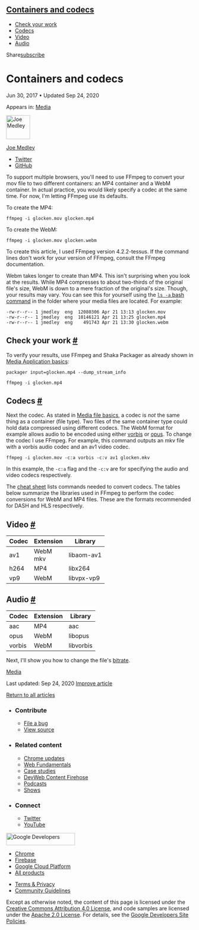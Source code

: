 





## <a href="#containers-and-codecs" class="w-toc__header--link">Containers and codecs</a>

- [Check your work](#check-your-work)
- [Codecs](#codecs)
- [Video](#video)
- [Audio](#audio)

Share<a href="/newsletter/" class="gc-analytics-event w-actions__fab w-actions__fab--subscribe"><span>subscribe</span></a>

# Containers and codecs

Jun 30, 2017 <span class="w-author__separator">•</span> Updated Sep 24, 2020

<span class="w-post-signpost__title">Appears in:</span> <a href="/media" class="w-post-signpost__link">Media</a>

[<img src="https://web-dev.imgix.net/image/admin/ynJFmvKEbD9diZZsTdkD.jpg?auto=format&amp;fit=crop&amp;h=64&amp;w=64" alt="Joe Medley" class="w-author__image" sizes="(min-width: 64px) 64px, calc(100vw - 48px)" srcset="https://web-dev.imgix.net/image/admin/ynJFmvKEbD9diZZsTdkD.jpg?fit=crop&amp;h=64&amp;w=64&amp;auto=format&amp;dpr=1&amp;q=75, https://web-dev.imgix.net/image/admin/ynJFmvKEbD9diZZsTdkD.jpg?fit=crop&amp;h=64&amp;w=64&amp;auto=format&amp;dpr=2&amp;q=50 2x, https://web-dev.imgix.net/image/admin/ynJFmvKEbD9diZZsTdkD.jpg?fit=crop&amp;h=64&amp;w=64&amp;auto=format&amp;dpr=3&amp;q=35 3x, https://web-dev.imgix.net/image/admin/ynJFmvKEbD9diZZsTdkD.jpg?fit=crop&amp;h=64&amp;w=64&amp;auto=format&amp;dpr=4&amp;q=23 4x, https://web-dev.imgix.net/image/admin/ynJFmvKEbD9diZZsTdkD.jpg?fit=crop&amp;h=64&amp;w=64&amp;auto=format&amp;dpr=5&amp;q=20 5x" width="64" height="64" />](/authors/joemedley/)

<a href="/authors/joemedley/" class="w-author__name-link">Joe Medley</a>

- <a href="https://twitter.com/medleyjp" class="w-author__link">Twitter</a>
- <a href="https://github.com/jpmedley" class="w-author__link">GitHub</a>

To support multiple browsers, you'll need to use FFmpeg to convert your mov file to two different containers: an MP4 container and a WebM container. In actual practice, you would likely specify a codec at the same time. For now, I'm letting FFmpeg use its defaults.

To create the MP4:

    ffmpeg -i glocken.mov glocken.mp4

To create the WebM:

    ffmpeg -i glocken.mov glocken.webm

To create this article, I used FFmpeg version 4.2.2-tessus. If the command lines don't work for your version of FFmpeg, consult the FFmpeg documentation.

Webm takes longer to create than MP4. This isn't surprising when you look at the results. While MP4 compresses to about two-thirds of the original file's size, WebM is down to a mere fraction of the original's size. Though, your results may vary. You can see this for yourself using the [`ls -a` bash command](https://www.tecmint.com/15-basic-ls-command-examples-in-linux/) in the folder where your media files are located. For example:

    -rw-r--r-- 1 jmedley  eng  12080306 Apr 21 13:13 glocken.mov
    -rw-r--r-- 1 jmedley  eng  10146121 Apr 21 13:25 glocken.mp4
    -rw-r--r-- 1 jmedley  eng    491743 Apr 21 13:30 glocken.webm

## Check your work <a href="#check-your-work" class="w-headline-link">#</a>

To verify your results, use FFmpeg and Shaka Packager as already shown in [Media Application basics](/media-application-basics):

    packager input=glocken.mp4 --dump_stream_info

    ffmpeg -i glocken.mp4

## Codecs <a href="#codecs" class="w-headline-link">#</a>

Next the codec. As stated in [Media file basics](/media-file-basics), a codec is _not_ the same thing as a container (file type). Two files of the same container type could hold data compressed using different codecs. The WebM format for example allows audio to be encoded using either [vorbis](https://en.wikipedia.org/wiki/Vorbis) or [opus](<https://en.wikipedia.org/wiki/Opus_(audio_format)>). To change the codec I use FFmpeg. For example, this command outputs an mkv file with a vorbis audio codec and an av1 video codec.

    ffmpeg -i glocken.mov -c:a vorbis -c:v av1 glocken.mkv

In this example, the `-c:a` flag and the `-c:v` are for specifying the audio and video codecs respectively.

The [cheat sheet](/media-cheat-sheet#codec) lists commands needed to convert codecs. The tables below summarize the libraries used in FFmpeg to perform the codec conversions for WebM and MP4 files. These are the formats recommended for DASH and HLS respectively.

## Video <a href="#video" class="w-headline-link">#</a>

<table><thead><tr class="header"><th>Codec</th><th>Extension</th><th>Library</th></tr></thead><tbody><tr class="odd"><td>av1</td><td>WebM<br />
mkv</td><td>libaom-av1</td></tr><tr class="even"><td>h264</td><td>MP4</td><td>libx264</td></tr><tr class="odd"><td>vp9</td><td>WebM</td><td>libvpx-vp9</td></tr></tbody></table>

## Audio <a href="#audio" class="w-headline-link">#</a>

<table><thead><tr class="header"><th>Codec</th><th>Extension</th><th>Library</th></tr></thead><tbody><tr class="odd"><td>aac</td><td>MP4</td><td>aac</td></tr><tr class="even"><td>opus</td><td>WebM</td><td>libopus</td></tr><tr class="odd"><td>vorbis</td><td>WebM</td><td>libvorbis</td></tr></tbody></table>

Next, I'll show you how to change the file's [bitrate](/bitrate).

<a href="/tags/media/" class="w-chip">Media</a>

<span class="w-mr--sm">Last updated: Sep 24, 2020 </span>[Improve article](https://github.com/GoogleChrome/web.dev/blob/master/src/site/content/en/media/containers-and-codecs/index.md)

<a href="/media" class="gc-analytics-event w-article-navigation__link w-article-navigation__link--back w-article-navigation__link--single">Return to all articles</a>

- ### Contribute

  - <a href="https://github.com/GoogleChrome/web.dev/issues/new?assignees=&amp;labels=bug&amp;template=bug_report.md&amp;title=" class="w-footer__linkbox-link">File a bug</a>
  - <a href="https://github.com/googlechrome/web.dev" class="w-footer__linkbox-link">View source</a>

- ### Related content

  - <a href="https://blog.chromium.org/" class="w-footer__linkbox-link">Chrome updates</a>
  - <a href="https://developers.google.com/web/" class="w-footer__linkbox-link">Web Fundamentals</a>
  - <a href="https://developers.google.com/web/showcase/" class="w-footer__linkbox-link">Case studies</a>
  - <a href="https://devwebfeed.appspot.com/" class="w-footer__linkbox-link">DevWeb Content Firehose</a>
  - <a href="/podcasts/" class="w-footer__linkbox-link">Podcasts</a>
  - <a href="/shows/" class="w-footer__linkbox-link">Shows</a>

- ### Connect

  - <a href="https://www.twitter.com/ChromiumDev" class="w-footer__linkbox-link">Twitter</a>
  - <a href="https://www.youtube.com/user/ChromeDevelopers" class="w-footer__linkbox-link">YouTube</a>

<a href="https://developers.google.com/" class="w-footer__utility-logo-link"><img src="/images/lockup-color.png" alt="Google Developers" class="w-footer__utility-logo" width="185" height="33" /></a>

- <a href="https://developer.chrome.com/" class="w-footer__utility-link">Chrome</a>
- <a href="https://firebase.google.com/" class="w-footer__utility-link">Firebase</a>
- <a href="https://cloud.google.com/" class="w-footer__utility-link">Google Cloud Platform</a>
- <a href="https://developers.google.com/products" class="w-footer__utility-link">All products</a>

<!-- -->

- <a href="https://policies.google.com/" class="w-footer__utility-link">Terms &amp; Privacy</a>
- <a href="/community-guidelines/" class="w-footer__utility-link">Community Guidelines</a>

Except as otherwise noted, the content of this page is licensed under the [Creative Commons Attribution 4.0 License](https://creativecommons.org/licenses/by/4.0/), and code samples are licensed under the [Apache 2.0 License](https://www.apache.org/licenses/LICENSE-2.0). For details, see the [Google Developers Site Policies](https://developers.google.com/terms/site-policies).
